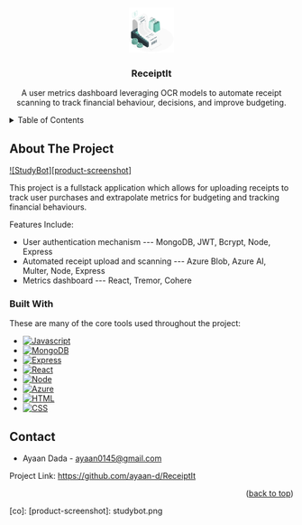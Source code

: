 <!-- Improved compatibility of back to top link: See: https://github.com/othneildrew/Best-README-Template/pull/73 -->
<a name="readme-top"></a>
<!--
*** Thanks for checking out the Best-README-Template. If you have a suggestion
*** that would make this better, please fork the repo and create a pull request
*** or simply open an issue with the tag "enhancement".
*** Don't forget to give the project a star!
*** Thanks again! Now go create something AMAZING! :D
-->

<!-- PROJECT LOGO -->
<br />
<div align="center">
  <a href="">
    <img src="./client/src/assets/Receipt.svg" alt="Logo" width="80" height="80">
  </a>

  <h3 align="center">ReceiptIt</h3>

  <p align="center">
    A user metrics dashboard leveraging OCR models to automate receipt scanning to track financial behaviour, decisions, and improve budgeting.
    <br />
  </p>
</div>


<!-- TABLE OF CONTENTS -->
<details>
  <summary>Table of Contents</summary>
  <ol>
    <li>
      <a href="#about-the-project">About The Project</a>
      <ul>
        <li><a href="#built-with">Built With</a></li>
      </ul>
    </li>
    <li><a href="#contact">Contact</a></li>
  </ol>
</details>



<!-- ABOUT THE PROJECT -->
## About The Project

[![StudyBot][product-screenshot]](https://example.com)

This project is a fullstack application which allows for uploading receipts to track user purchases and extrapolate metrics for budgeting and tracking financial behaviours.

Features Include:
* User authentication mechanism --- MongoDB, JWT, Bcrypt, Node, Express
* Automated receipt upload and scanning --- Azure Blob, Azure AI, Multer, Node, Express
* Metrics dashboard --- React, Tremor, Cohere

### Built With

These are many of the core tools used throughout the project:

* [![Javascript][js]][js]
* [![MongoDB][mo]][mo]
* [![Express][ex]][ex]
* [![React][re]][re]
* [![Node][no]][no]
* [![Azure][az]][az]
* [![HTML][ht]][ht]
* [![CSS][cs]][cs]

<!-- CONTACT -->
## Contact

* Ayaan Dada - ayaan0145@gmail.com

Project Link: https://github.com/ayaan-d/ReceiptIt

<p align="right">(<a href="#readme-top">back to top</a>)</p>

<!-- MARKDOWN LINKS & IMAGES -->
<!-- https://www.markdownguide.org/basic-syntax/#reference-style-links -->
[mo]: https://img.shields.io/badge/MongoDB-4EA94B?style=for-the-badge&logo=mongodb&logoColor=white
[ex]: https://img.shields.io/badge/Express.js-404D59?style=for-the-badge
[re]: https://img.shields.io/badge/React-20232A?style=for-the-badge&logo=react&logoColor=61DAFB
[no]: https://img.shields.io/badge/Node.js-43853D?style=for-the-badge&logo=node.js&logoColor=white
[js]: https://img.shields.io/badge/JavaScript-323330?style=for-the-badge&logo=javascript&logoColor=F7DF1E
[ht]: https://img.shields.io/badge/HTML-239120?style=for-the-badge&logo=html5&logoColor=white
[cs]: https://img.shields.io/badge/CSS-239120?&style=for-the-badge&logo=css3&logoColor=white
[az]: https://img.shields.io/badge/Microsoft_Azure-0089D6?style=for-the-badge&logo=microsoft-azure&logoColor=white
[co]: 
[product-screenshot]: studybot.png
